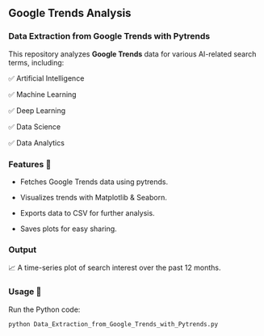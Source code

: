 ## Google Trends Analysis


### Data Extraction from Google Trends with Pytrends

This repository analyzes **Google Trends** data for various AI-related search terms, including:

✅ Artificial Intelligence

✅ Machine Learning

✅ Deep Learning

✅ Data Science

✅ Data Analytics



### Features 🚀

* Fetches Google Trends data using pytrends.
    
* Visualizes trends with Matplotlib & Seaborn.
    
* Exports data to CSV for further analysis.
    
* Saves plots for easy sharing.
    


### Output

📈 A time-series plot of search interest over the past 12 months.


### Usage 📌

Run the Python code:


```bash
python Data_Extraction_from_Google_Trends_with_Pytrends.py
```
